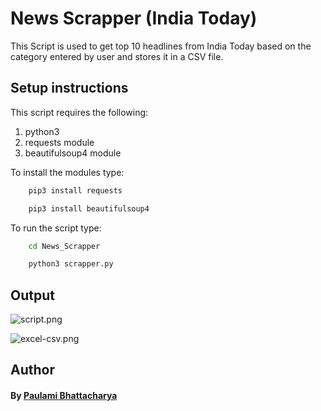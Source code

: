 # News Scrapper (India Today)

This Script is used to get top 10 headlines from India Today based on the category entered by user and stores it in a CSV file.  

## Setup instructions
This script requires the following:
1. python3
2. requests module
3. beautifulsoup4 module

To install the modules type:

```bash
    pip3 install requests
```

```bash
    pip3 install beautifulsoup4
```

To run the script type:

```bash
    cd News_Scrapper
```

```bash
    python3 scrapper.py
```

## Output

![script.png](https://i.postimg.cc/CKRH9rBD/script.png)


![excel-csv.png](https://i.postimg.cc/ZKmH0L2t/excel-csv.png)

## Author

#### By [Paulami Bhattacharya](https://github.com/paulamib123)